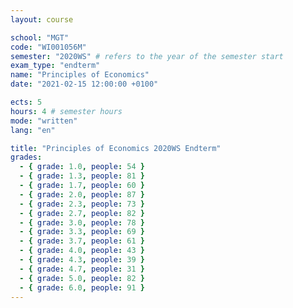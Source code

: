 ```yaml
---
layout: course

school: "MGT"
code: "WI001056M"
semester: "2020WS" # refers to the year of the semester start
exam_type: "endterm"
name: "Principles of Economics"
date: "2021-02-15 12:00:00 +0100"

ects: 5
hours: 4 # semester hours
mode: "written"
lang: "en"

title: "Principles of Economics 2020WS Endterm"
grades:
  - { grade: 1.0, people: 54 }
  - { grade: 1.3, people: 81 }
  - { grade: 1.7, people: 60 }
  - { grade: 2.0, people: 87 }
  - { grade: 2.3, people: 73 }
  - { grade: 2.7, people: 82 }
  - { grade: 3.0, people: 78 }
  - { grade: 3.3, people: 69 }
  - { grade: 3.7, people: 61 }
  - { grade: 4.0, people: 43 }
  - { grade: 4.3, people: 39 }
  - { grade: 4.7, people: 31 }
  - { grade: 5.0, people: 82 }
  - { grade: 6.0, people: 91 }
---
```



